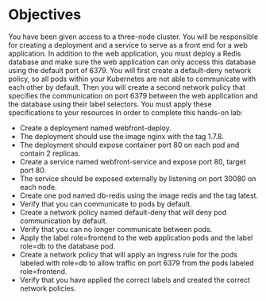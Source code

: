 # Objectives

You have been given access to a three-node cluster. You will be responsible for creating a deployment and a service to serve as a front end for a web application. In addition to the web application, you must deploy a Redis database and make sure the web application can only access this database using the default port of 6379. You will first create a default-deny network policy, so all pods within your Kubernetes are not able to communicate with each other by default. Then you will create a second network policy that specifies the communication on port 6379 between the web application and the database using their label selectors. You must apply these specifications to your resources in order to complete this hands-on lab:

* Create a deployment named webfront-deploy.
* The deployment should use the image nginx with the tag 1.7.8.
* The deployment should expose container port 80 on each pod and contain 2 replicas.
* Create a service named webfront-service and expose port 80, target port 80.
* The service should be exposed externally by listening on port 30080 on each node.
* Create one pod named db-redis using the image redis and the tag latest.
* Verify that you can communicate to pods by default.
* Create a network policy named default-deny that will deny pod communication by default.
* Verify that you can no longer communicate between pods.
* Apply the label role=frontend to the web application pods and the label role=db to the database pod.
* Create a network policy that will apply an ingress rule for the pods labeled with role=db to allow traffic on port 6379 from the pods labeled role=frontend.
* Verify that you have applied the correct labels and created the correct network policies.

